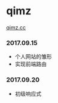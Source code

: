 # qimz
[qimz.cc][1] 

### 2017.09.15
- 个人网站的雏形
- 实现前端路由

### 2017.09.20
- 初级响应式



[1]: http://qimz.cc

